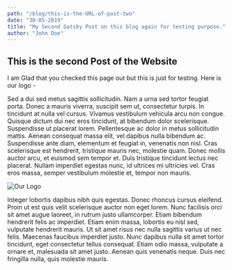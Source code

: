 ```yaml
---
path: "/blog/this-is-the-URL-of-post-two"
date: "30-05-2019"
title: "My Second Gatsby Post on this blog again for testing purpose."
author: "John Doe"
---
```


## This is the second Post of the Website

I am Glad that you checked this page out but this is just for testing.
Here is our logo -

Sed a dui sed metus sagittis sollicitudin. Nam a urna sed tortor feugiat porta. Donec a mauris viverra, suscipit sem ut, consectetur turpis. In tincidunt at nulla vel cursus. Vivamus vestibulum vehicula arcu non congue. Quisque dictum dui nec eros tincidunt, at bibendum dolor scelerisque. Suspendisse ut placerat lorem. Pellentesque ac dolor in metus sollicitudin mattis. Aenean consequat massa elit, vel dapibus nulla bibendum ac. Suspendisse ante diam, elementum et feugiat in, venenatis non nisl. Cras scelerisque est hendrerit, tristique mauris nec, molestie quam. Donec mollis auctor arcu, et euismod sem tempor et. Duis tristique tincidunt lectus nec placerat. Nullam imperdiet egestas nunc, id ultrices mi ultricies vel. Cras eros massa, semper vestibulum molestie et, tempor non mauris.

![Our Logo](https://word-ellipsis.netlify.com/static/logo-155603611f5ae113f053932faa660d8c.png "Ellipsis Logo")

Integer lobortis dapibus nibh quis egestas. Donec rhoncus cursus eleifend. Proin ut est quis velit scelerisque auctor non eget lorem. Nunc facilisis orci sit amet augue laoreet, in rutrum justo ullamcorper. Etiam bibendum hendrerit felis ac imperdiet. Etiam enim massa, lobortis eu nisl sed, vulputate hendrerit mauris. Ut sit amet risus nec nulla sagittis varius ut nec felis. Maecenas faucibus imperdiet justo. Nunc dapibus nulla sit amet tortor tincidunt, eget consectetur tellus consequat. Etiam odio massa, vulputate a ornare et, malesuada sit amet justo. Aenean quis venenatis neque. Duis nec fringilla nulla, quis molestie mauris.

